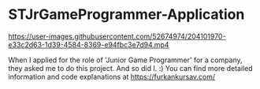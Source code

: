 # STJrGameProgrammer-Application
 


https://user-images.githubusercontent.com/52674974/204101970-e33c2d63-1d39-4584-8369-e94fbc3e7d94.mp4


 
When I applied for the role of 'Junior Game Programmer' for a company, they asked me to do this project. And so did I. :) You can find more detailed information and code explanations at https://furkankursav.com/

